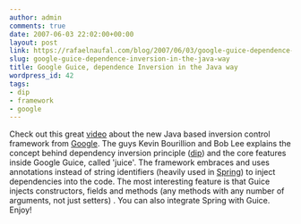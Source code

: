 ```yaml
---
author: admin
comments: true
date: 2007-06-03 22:02:00+00:00
layout: post
link: https://rafaelnaufal.com/blog/2007/06/03/google-guice-dependence-inversion-in-the-java-way/
slug: google-guice-dependence-inversion-in-the-java-way
title: Google Guice, dependence Inversion in the Java way
wordpress_id: 42
tags:
- dip
- framework
- google
---
```


Check out this great [video](http://video.google.com/videoplay?docid=6068447410873108038&q=user%3A%22Google+engEDU) about the new Java based inversion control framework from [Google](http://www.google.com). The guys Kevin Bourillion and Bob Lee explains the concept behind dependency inversion principle ([dip](http://en.wikipedia.org/wiki/Dependency_injection)) and the core features inside Google Guice, called 'juice'. The framework embraces and uses annotations instead of string identifiers (heavily used in [Spring](http://www.springframework.org/)) to inject dependencies into the code. The most interesting feature is that Guice injects constructors, fields and methods (any methods with any number of arguments, not just setters) . You can also integrate Spring with Guice. Enjoy!
